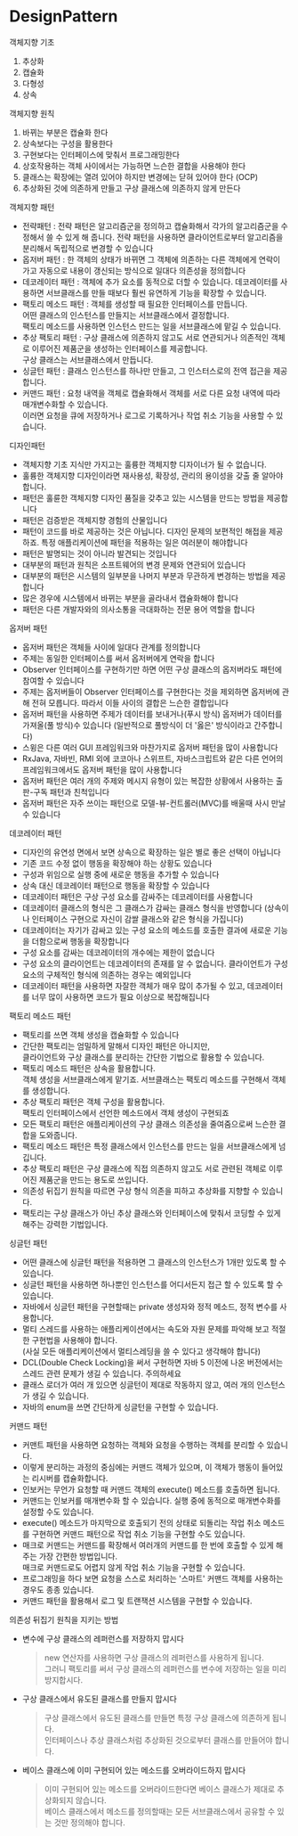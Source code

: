 # DesignPattern

객체지향 기초
1. 추상화
2. 캡슐화
3. 다형성
4. 상속

객체지향 원칙
1. 바뀌는 부분은 캡슐화 한다
2. 상속보다는 구성을 활용한다
3. 구현보다는 인터페이스에 맞춰서 프로그래밍한다
4. 상호작용하는 객체 사이에서는 가능하면 느슨한 결합을 사용해야 한다
5. 클래스는 확장에는 열려 있어야 하지만 변경에는 닫혀 있어야 한다 (OCP)
6. 추상화된 것에 의존하게 만들고 구상 클래스에 의존하지 않게 만든다

객체지향 패턴
* 전략패턴 : 전략 패턴은 알고리즘군을 정의하고 캡슐화해서 각가의 알고리즘군을 수정해서 쓸 수 있게 해 줍니다. 전략 패턴을 사용하면 클라이언트로부터 알고리즘을 분리해서 독립적으로 변경할 수 있습니다
* 옵저버 패턴 : 한 객체의 상태가 바뀌면 그 객체에 의존하는 다른 객체에게 연락이 가고 자동으로 내용이 갱신되는 방식으로 일대다 의존성을 정의합니다
* 데코레이터 패턴 : 객체에 추가 요소를 동적으로 더할 수 있습니다. 데코레이터를 사용하면 서브클래스를 만들 때보다 훨씬 유연하게 기능을 확장할 수 있습니다.
* 팩토리 메소드 패턴 : 객체를 생성할 때 필요한 인터페이스를 만듭니다. <br> 
  어떤 클래스의 인스턴스를 만들지는 서브클래스에서 결정합니다. <br> 
  팩토리 메소드를 사용하면 인스턴스 만드는 일을 서브클래스에 맡길 수 있습니다.
* 추상 팩토리 패턴 : 구상 클래스에 의존하지 않고도 서로 연관되거나 의존적인 객체로 이루어진 제품군을 생성하는 인터페이스를 제공합니다. <br>
  구상 클래스는 서브클래스에서 만듭니다.
* 싱글턴 패턴 : 클래스 인스턴스를 하나만 만들고, 그 인스터스로의 전역 접근을 제공합니다.
* 커맨드 패턴 : 요청 내역을 객체로 캡슐화해서 객체를 서로 다른 요청 내역에 따라 매개변수화할 수 있습니다. <br>
              이러면 요청을 큐에 저장하거나 로그로 기록하거나 작업 취소 기능을 사용할 수 있습니다.

디자인패턴
* 객체지향 기초 지식만 가지고는 훌륭한 객체지향 디자이너가 될 수 없습니다.
* 훌륭한 객체지향 디자인이라면 재사용성, 확장성, 관리의 용이성을 갖출 줄 알아야 합니다.
* 패턴은 훌륜한 객체지향 디자인 품질을 갖추고 있는 시스템을 만드는 방법을 제공합니다
* 패턴은 검증받은 객체지향 경험의 산물입니다
* 패턴이 코드를 바로 제공하는 것은 아닙니다. 디자인 문제의 보편적인 해접을 제공하죠. 특정 애플리케이션에 패턴을 적용하는 일은 여러분이 해야합니다
* 패턴은 발명되는 것이 아니라 발견되는 것입니다
* 대부분의 패턴과 원칙은 소프트웨어의 변경 문제와 연관되어 있습니다
* 대부분의 패턴은 시스템의 일부분을 나머지 부분과 무관하게 변경하는 방법을 제공합니다
* 많은 경우에 시스템에서 바뀌는 부분을 골라내서 캡슐화해야 합니다
* 패턴은 다른 개발자와의 의사소통을 극대화하는 전문 용어 역할을 합니다

옵저버 패턴
* 옵저버 패턴은 객체들 사이에 일대다 관계를 정의합니다
* 주제는 동일한 인터페이스를 써서 옵저버에게 연락을 합니다
* Observer 인터페이스를 구현하기만 하면 어떤 구상 클래스의 옵저버라도 패턴에 참여할 수 있습니다
* 주제는 옵저버들이 Observer 인터페이스를 구현한다는 것을 제외하면 옵저버에 관해 전혀 모릅니다.
  따라서 이들 사이의 결합은 느슨한 결합입니다
* 옵저버 패턴을 사용하면 주제가 데이터를 보내거나(푸시 방식) 옵저버가 데이터를 가져올(풀 방식)수 있습니다 (일반적으로 풀방식이 더 '옳은' 방식이라고 간주합니다)
* 스윙은 다른 여러 GUI 프레임워크와 마찬가지로 옵저버 패턴을 많이 사용합니다
* RxJava, 자바빈, RMI 외에 코코아나 스위프트, 자바스크립트와 같은 다른 언어의 프레임워크에서도 옵저버 패턴을 많이 사용합니다
* 옵저버 패턴은 여러 개의 주제와 메시지 유형이 있는 복잡한 상황에서 사용하는 출판-구독 패턴과 친척입니다
* 옵저버 패턴은 자주 쓰이는 패턴으로 모델-뷰-컨트롤러(MVC)를 배울때 사시 만날 수 있습니다

데코레이터 패턴  
* 디자인의 유연성 면에서 보면 상속으로 확장하는 일은 별로 좋은 선택이 아닙니다
* 기존 코드 수정 없이 행동을 확장해야 하는 상황도 있습니다
* 구성과 위임으로 실행 중에 새로운 행동을 추가할 수 있습니다
* 상속 대신 데코레이터 패턴으로 행동을 확장할 수 있습니다
* 데코레이터 패턴은 구상 구성 요소를 감싸주는 데코레이터를 사용합니다
* 데코레이터 클래스의 형식은 그 클래스가 감싸는 클래스 형식을 반영합니다 (상속이나 인터페이스 구현으로 자신이 감쌀 클래스와 같은 형식을 가집니다)
* 데코레이터는 자기가 감싸고 있는 구성 요소의 메소드를 호출한 결과에 새로운 기능을 더함으로써 행동을 확장합니다
* 구성 요소를 감싸는 데코레이터의 개수에는 제한이 없습니다
* 구성 요소의 클라이언트는 데코레이터의 존재를 알 수 없습니다. 클라이언트가 구성 요소의 구체적인 형식에 의존하는 경우는 예외입니다
* 데코레이터 패턴을 사용하면 자잘한 객체가 매우 많이 추가될 수 있고, 데코레이터를 너무 많이 사용하면 코드가 필요 이상으로 복잡해집니다

팩토리 메소드 패턴
* 팩토리를 쓰면 객체 생성을 캡슐화할 수 있습니다
* 간단한 팩토리는 엄밀하게 말해서 디자인 패턴은 아니지만, <br>
  클라이언트와 구상 클래스를 분리하는 간단한 기법으로 활용할 수 있습니다.
* 팩토리 메소드 패턴은 상속을 활용합니다. <br>
  객체 생성을 서브클래스에게 맡기죠. 서브클래스는 팩토리 메소드를 구현해서 객체를 생성합니다.
* 추상 팩토리 패턴은 객체 구성을 활용합니다. <br>
  팩토리 인터페이스에서 선언한 메소드에서 객체 생성이 구현되죠
* 모든 팩토리 패턴은 애플리케이션의 구상 클래스 의존성을 줄여줌으로써 느슨한 결합을 도와줍니다.
* 팩토리 메소드 패턴은 특정 클래스에서 인스턴스를 만드는 일을 서브클래스에게 넘깁니다.
* 추상 팩토리 패턴은 구상 클래스에 직접 의존하지 않고도 서로 관련된 객체로 이루어진 제품군을 만드는 용도로 쓰입니다.
* 의존성 뒤집기 원칙을 따르면 구상 형식 의존을 피하고 추상화를 지향할 수 있습니다.
* 팩토리는 구상 클래스가 아닌 추상 클래스와 인터페이스에 맞춰서 코딩할 수 있게 해주는 강력한 기법입니다.

싱글턴 패턴
* 어떤 클래스에 싱글턴 패턴을 적용하면 그 클래스의 인스턴스가 1개만 있도록 할 수 있습니다.
* 싱글턴 패턴을 사용하면 하나뿐인 인스턴스를 어디서든지 접근 할 수 있도록 할 수 있습니다.
* 자바에서 싱글턴 패턴을 구현할때는 private 생성자와 정적 메소드, 정적 변수를 사용합니다.
* 멀티 스레드를 사용하는 애플리케이션에서는 속도와 자원 문제를 파악해 보고 적절한 구현법을 사용해야 합니다. <br>
  (사실 모든 애플리케이션에서 멀티스레딩을 쓸 수 있다고 생각해야 합니다)
* DCL(Double Check Locking)을 써서 구현하면 자바 5 이전에 나온 버전에서는 스레드 관련 문제가 생길 수 있습니다. 주의하세요
* 클래스 로더가 여러 개 있으면 싱글턴이 제대로 작동하지 않고, 여러 개의 인스턴스가 생길 수 있습니다.
* 자바의 enum을 쓰면 간단하게 싱글턴을 구현할 수 있습니다.

커맨드 패턴
* 커맨트 패턴을 사용하면 요청하는 객체와 요청을 수행하는 객체를 분리할 수 있습니다.
* 이렇게 분리하는 과정의 중심에는 커맨드 객체가 있으며, 이 객체가 행동이 들어있는 리시버를 캡슐화합니다.
* 인보커는 무언가 요청할 때 커맨드 객체의 execute() 메소드를 호출하면 됩니다.
* 커맨드는 인보커를 매개변수화 할 수 있습니다. 실행 중에 동적으로 매개변수화를 설정할 수도 있습니다.
* execute() 메소드가 마지막으로 호출되기 전의 상태로 되돌리는 작업 취소 메소드를 구현하면 커맨드 패턴으로 작업 취소 기능을 구현할 수도 있습니다.
* 매크로 커맨드는 커맨드를 확장해서 여러개의 커맨드를 한 번에 호출할 수 있게 해 주는 가장 간편한 방법입니다. <br>
  매크로 커맨드로도 어렵지 않게 작업 취소 기능을 구현할 수 있습니다.
* 프로그래밍을 하다 보면 요청을 스스로 처리하는 '스마트' 커맨드 객체를 사용하는 경우도 종종 있습니다.
* 커맨드 패턴을 활용해서 로그 및 트랜잭션 시스템을 구현할 수 있습니다.


의존성 뒤집기 원칙을 지키는 방법
* 변수에 구상 클래스의 레퍼런스를 저장하지 맙시다
   > new 연산자를 사용하면 구상 클래스의 레퍼런스를 사용하게 됩니다. <br>
     그러니 팩토리를 써서 구상 클래스의 레퍼런스를 변수에 저장하는 일을 미리 방지합시다.
* 구상 클래스에서 유도된 클래스를 만들지 맙시다
   > 구상 클래스에서 유도된 클래스를 만들면 특정 구상 클래스에 의존하게 됩니다. <br>
     인터페이스나 추상 클래스처럼 추상화된 것으로부터 클래스를 만들어야 합니다.
* 베이스 클래스에 이미 구현되어 있는 메소드를 오버라이드하지 맙시다 
   > 이미 구현되어 있는 메소드를 오버라이드한다면 베이스 클래스가 제대로 추상화되지 않습니다. <br>
     베이스 클래스에서 메소드를 정의할때는 모든 서브클래스에서 공유할 수 있는 것만 정의해야 합니다.
